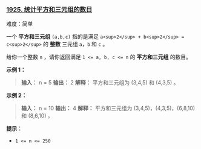 ### [1925\. 统计平方和三元组的数目](https://leetcode.cn/problems/count-square-sum-triples/)

难度：简单

一个 **平方和三元组** `(a,b,c)` 指的是满足 `a<sup>2</sup> + b<sup>2</sup> = c<sup>2</sup>` 的 **整数** 三元组 `a`，`b` 和 `c` 。

给你一个整数 `n` ，请你返回满足 `1 <= a, b, c <= n` 的 **平方和三元组** 的数目。

**示例 1：**

> **输入：** n = 5
> **输出：** 2
> **解释：** 平方和三元组为 (3,4,5) 和 (4,3,5) 。

**示例 2：**

> **输入：** n = 10
> **输出：** 4
> **解释：** 平方和三元组为 (3,4,5)，(4,3,5)，(6,8,10) 和 (8,6,10) 。

**提示：**

- `1 <= n <= 250`
